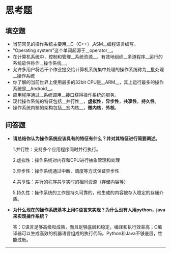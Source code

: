 # 思考题

## 填空题

* 当前常见的操作系统主要用__C（C++）,ASM__编程语言编写。
* "Operating system"这个单词起源于__operator__。
* 在计算机系统中，控制和管理__系统资源__、有效地组织__多道程序__运行的系统软件称作__操作系统__。
* 允许多用户将若干个作业提交给计算机系统集中处理的操作系统称为__批处理__操作系统
* 你了解的当前世界上使用最多的32bit CPU是__ARM__，其上运行最多的操作系统是__Android__。
* 应用程序通过__系统调用__接口获得操作系统的服务。
* 现代操作系统的特征包括__并行性__，__虚拟性__，__异步性__，__共享性__，__持久性__。
* 操作系统内核的架构包括__宏内核__，__微内核__，__外核__。


## 问答题

- **请总结你认为操作系统应该具有的特征有什么？并对其特征进行简要阐述。**

  1.并行性：支持多个应用程序同时并行执行。

  2.虚拟性：操作系统对内存和CPU进行抽象管理和处理

  3.异步性：操作系统通过中断、调度等方式保证异步性

  4.共享性：并行的程序共享实时的相同资源（存储内容等）

  5.持久性：操作系统的工作是持久可靠的，他生成的内容被存入稳定的存储介质。


- **为什么现在的操作系统基本上用C语言来实现？为什么没有人用python，java来实现操作系统？**

  答：C语言足够高级和成熟，而且足够底层和稳定，编译和执行效率高；C编译器可以生成高效的机器语言组成的执行代码。Python和Java不够底层，性能过低。
---


